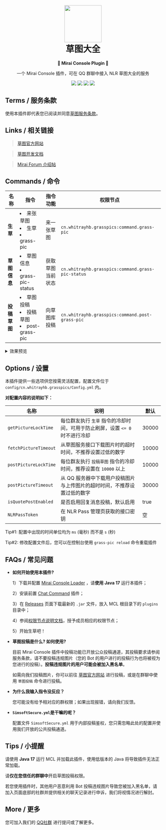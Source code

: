 <h1 align=center><img src="https://asset.simsoft.top/products/grass/icon.webp" width="120px" height="120px"><br>草图大全</h1>
<p align=center><b>🤖 Mirai Console Plugin 🤖</b></p>

<p align=center>一个 Mirai Console 插件，可在 QQ 群聊中接入 NLR 草图大全的服务</p>
<p align=center>
  <a href="https://github.com/NLR-DevTeam/GrassPictures/tree/master/src/main"><img src="https://img.shields.io/codefactor/grade/github/NLR-DevTeam/GrassPictures?label=Code%20Quality"></a>
  <a href="https://github.com/NLR-DevTeam/GrassPictures/tree/master/src/main"><img src="https://img.shields.io/github/languages/code-size/NLR-DevTeam/GrassPictures?label=Code%20Size"></a>
  <a href="https://github.com/NLR-DevTeam/GrassPictures/releases/"><img src="https://img.shields.io/github/v/release/NLR-DevTeam/GrassPictures?label=Latest%20Release"></a>
  <a href="https://github.com/NLR-DevTeam/GrassPictures/stargazers"><img src="https://img.shields.io/github/stars/NLR-DevTeam/GrassPictures?label=Stars"></a>
</p>

## Terms / 服务条款

使用本插件即代表您已阅读并同意[草图服务条款](https://grass.nlrdev.top/tos)。

## Links / 相关链接

> [草图官方网站](https://grass.nlrdev.top)

> [草图开发文档](https://docs.simsoft.top/?doc=grass-dev-doc)

> [Mirai Forum 介绍帖](https://mirai.mamoe.net/topic/1965/grasspictures-随机获取生草插件)

## Commands / 命令

| 名称       | 指令                                                | 指令功能     | 权限节点                                              |
|----------|---------------------------------------------------|----------|---------------------------------------------------|
| **生草**   | <li>来张草图</li><li>生草</li><li>grass-pic</li>        | 来一张草图    | `cn.whitrayhb.grasspics:command.grass-pic`        |
| **草图信息** | <li>草图信息</li><li>grass-pic-status</li>            | 获取草图当前状态 | `cn.whitrayhb.grasspics:command.grass-pic-status` |
| **投稿草图** | <li>草图投稿</li><li>投稿草图</li><li>post-grass-pic</li> | 向草图库投稿   | `cn.whitrayhb.grasspics:command.post-grass-pic`   |

<details>
  <summary>效果预览</summary>
  <p align=center>
    <img src="https://imgcdn.simsoft.top/1674283139-BE788259-842F-4583-A744-E5D786D62653.jpeg" width="300px">
    <img src="https://imgcdn.simsoft.top/1673953098-53A45BD7-A8F1-4581-BAEE-EBB5A7619A86.jpeg" width="300px">
    <img src="https://imgcdn.simsoft.top/1673953355-2A5D48FE-0C24-46C5-B6B7-139169EFECF5.jpeg" width="300px">
  </p>
</details>

## Options / 设置

本插件提供一些选项供您按需灵活配置，配置文件位于 `config/cn.whitrayhb.grasspics/Config.yml` 内。

**对配置内容的说明如下：**

| 名称                    | 说明                                           | 默认    |
|-----------------------|----------------------------------------------|-------|
| `getPictureLockTime`  | 每位群友执行 `生草` 指令的冷却时间，可用于防止刷屏，设置 `<= 0` 时不进行冷却 | 30000 |
| `fetchPictureTimeout` | 从草图服务接口下载图片时的超时时间，不推荐设置过低的数字                 | 10000 |
| `postPictureLockTime` | 每位群友执行 `投稿草图` 指令的冷却时间，推荐设置在 `10000` 以上       | 10000 |
| `postPictureTimeout`  | 从 QQ 服务器中下载用户投稿图片与上传图片的超时时间，不推荐设置过低的数字       | 30000 |
| `isQuotePostEnabled`  | 是否启用回复消息投稿，默认启用                              | true  |
| `NLRPassToken`        | 在 NLR Pass 管理页获取的接口密钥                        | 空     |

Tip#1: 配置中出现的时间单位均为 `ms` (毫秒) 而不是 `s` (秒)

Tip#2: 修改配置文件后，您可以在控制台使用 `grass-pic reload` 命令重载插件

## FAQs / 常见问题

- **如何开始使用本插件?**

  1）下载并配置 [Mirai Console Loader](//github.com/iTXTech/mirai-console-loader) ，请**使用 Java 17** 运行本插件；

  2）安装前置 [Chat Command](//github.com/project-mirai/chat-command) 插件；

  3）在 [Releases](//github.com/NLR-DevTeam/GrassPictures/releases) 页面下载最新的 `.jar` 文件，放入 MCL
  根目录下的 `plugins` 目录中；

  4）参阅[权限节点说明文档](https://docs.mirai.mamoe.net/console/Permissions.html)，授予成员相应的权限节点；

  5）开始生草吧！


- **草图投稿是什么? 如何使用?**

  目前 Mirai Console 插件中投稿功能已开放公众投稿通道，其投稿要求请参阅服务条款，请不要投稿违规图片（您的 Bot
  的用户进行的投稿行为也将被视为您进行的投稿）。**投稿违规图片的用户可能会被加入黑名单**。

  如需向我们投稿图片，你可以前往 [草图官方网站](//grass.nlrdev.top/) 进行投稿，或是在群聊中使用 `草图投稿` 命令进行投稿。


- **为什么我输入指令没反应？**

  您可能没有给予相对应的群权限；如果出现报错，请向我们反馈。


- **`SimsoftSecure.yml`是干嘛的呢？**

  配置文件 `SimsoftSecure.yml` 用于内部投稿鉴权，您只需忽略此处的配置并使用我们开放的公共投稿通道。

## Tips / 小提醒

请使用 **Java 17** 运行 MCL 并加载此插件，使用低版本的 Java 将导致插件无法正常加载。

请**仅在您信任的群聊中**开启草图投稿权限。

若您使用插件时，其他用户恶意利用 Bot 投稿违规图片导致您被加入黑名单，请加入页面底部的社群并提供相关的聊天记录进行申诉，我们将视情况进行解封。

## More / 更多

您可加入我们的 [QQ社群](https://join.nlrdev.top) 进行提问或了解更多。

